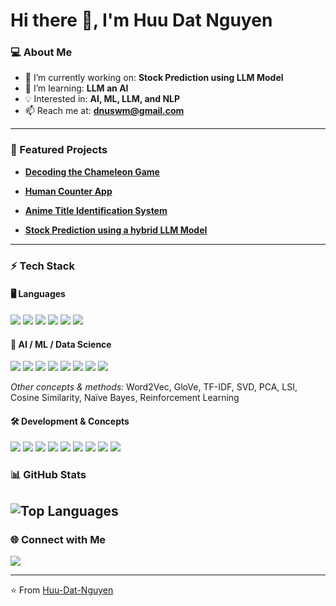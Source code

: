 # Hi there 👋, I'm Huu Dat Nguyen

### 💻 About Me
- 🔭 I’m currently working on: **Stock Prediction using LLM Model**
- 🌱 I’m learning: **LLM an AI**
- 💡 Interested in: **AI, ML, LLM, and NLP**
- 📫 Reach me at: **dnuswm@gmail.com**

---

### 🚀 Featured Projects
- [**Decoding the Chameleon Game**](https://github.com/Huu-Dat-Nguyen/EAAI_2025)  

- [**Human Counter App**](https://github.com/Huu-Dat-Nguyen/SeniorProject_HumanCounter)

- [**Anime Title Identification System**](https://github.com/Huu-Dat-Nguyen/Anime-Title-Identification-System)
 
- [**Stock Prediction using a hybrid LLM Model**]() 

---

### ⚡ Tech Stack

#### 🖥️ Languages
<p>
  <img src="https://img.shields.io/badge/Python-3776AB?style=flat&logo=python&logoColor=white" />
  <img src="https://img.shields.io/badge/Java-007396?style=flat&logo=java&logoColor=white" />
  <img src="https://img.shields.io/badge/C++-00599C?style=flat&logo=c%2B%2B&logoColor=white" />
  <img src="https://img.shields.io/badge/Dart-0175C2?style=flat&logo=dart&logoColor=white" />
  <img src="https://img.shields.io/badge/SQL-4479A1?style=flat&logo=postgresql&logoColor=white" />
  <img src="https://img.shields.io/badge/Haskell-5D4F85?style=flat&logo=haskell&logoColor=white" />
</p>

#### 🤖 AI / ML / Data Science
<p>
  <img src="https://img.shields.io/badge/PyTorch-EE4C2C?style=flat&logo=pytorch&logoColor=white" />
  <img src="https://img.shields.io/badge/TensorFlow-FF6F00?style=flat&logo=tensorflow&logoColor=white" />
  <img src="https://img.shields.io/badge/scikit--learn-F7931E?style=flat&logo=scikitlearn&logoColor=white" />
  <img src="https://img.shields.io/badge/OpenCV-5C3EE8?style=flat&logo=opencv&logoColor=white" />
  <img src="https://img.shields.io/badge/NLTK-85C63C?style=flat&logo=python&logoColor=white" />
  <img src="https://img.shields.io/badge/spaCy-09A3D5?style=flat&logo=python&logoColor=white" />
  <img src="https://img.shields.io/badge/Pandas-150458?style=flat&logo=pandas&logoColor=white" />
  <img src="https://img.shields.io/badge/NumPy-013243?style=flat&logo=numpy&logoColor=white" />
</p>

*Other concepts & methods:* Word2Vec, GloVe, TF-IDF, SVD, PCA, LSI, Cosine Similarity, Naïve Bayes, Reinforcement Learning

#### 🛠️ Development & Concepts
<p>
  <img src="https://img.shields.io/badge/Flutter-02569B?style=flat&logo=flutter&logoColor=white" />
  <img src="https://img.shields.io/badge/Kivy-000000?style=flat&logo=kivy&logoColor=white" />
  <img src="https://img.shields.io/badge/Buildozer-FFB000?style=flat&logo=python&logoColor=white" />
  <img src="https://img.shields.io/badge/Git-F05032?style=flat&logo=git&logoColor=white" />
  <img src="https://img.shields.io/badge/API%20Integration-005571?style=flat&logo=swagger&logoColor=white" />
  <img src="https://img.shields.io/badge/Algorithms-4CAF50?style=flat&logo=thealgorithms&logoColor=white" />
  <img src="https://img.shields.io/badge/Data%20Structures-008000?style=flat&logo=databricks&logoColor=white" />
  <img src="https://img.shields.io/badge/OOP-FF5722?style=flat&logo=c%2B%2B&logoColor=white" />
  <img src="https://img.shields.io/badge/Database%20Design-4479A1?style=flat&logo=mysql&logoColor=white" />
</p>

### 📊 GitHub Stats
![Top Languages](https://github-readme-stats.vercel.app/api/top-langs/?username=Huu-Dat-Nguyen&layout=compact&theme=radical)  
---

### 🌐 Connect with Me
<p>
  <a href="www.linkedin.com/in/nhd-2k3"><img src="https://img.shields.io/badge/LinkedIn-blue?style=flat&logo=linkedin" /></a>
</p>

---
⭐️ From [Huu-Dat-Nguyen](https://github.com/Huu-Dat-Nguyen)
